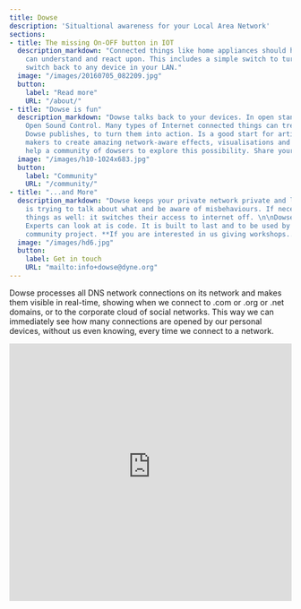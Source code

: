 ```yaml
---
title: Dowse
description: 'Situaltional awareness for your Local Area Network'
sections:
- title: The missing On-OFF button in IOT
  description_markdown: "Connected things like home appliances should have a clear behaviour humans
    can understand and react upon. This includes a simple switch to turn them off. Dowse gives an ON/OFF
    switch back to any device in your LAN."
  image: "/images/20160705_082209.jpg"
  button:
    label: "Read more"
    URL: "/about/"
- title: "Dowse is fun"
  description_markdown: "Dowse talks back to your devices. In open standards: MQTT, Websockets,
    Open Sound Control. Many types of Internet connected things can treasure the messages that
    Dowse publishes, to turn them into action. Is a good start for artists, hobbyists and
    makers to create amazing network-aware effects, visualisations and interfaces. We try to
    help a community of dowsers to explore this possibility. Share your dowse projects with us."
  image: "/images/h10-1024x683.jpg"
  button:
    label: "Community"
    URL: "/community/"
- title: "...and More"
  description_markdown: "Dowse keeps your private network private and lets you understand what
    is trying to talk about what and be aware of misbehaviours. If necessary Dowse can mute
    things as well: it switches their access to internet off. \n\nDowse is a open source project.
    Experts can look at is code. It is built to last and to be used by anyone because is a
    community project. **If you are interested in us giving workshops...**"
  image: "/images/hd6.jpg"
  button:
    label: Get in touch
    URL: "mailto:info+dowse@dyne.org"
---
```

Dowse processes all DNS network connections on its network and makes them visible in real-time, showing when we connect to .com or .org or .net domains, or to the corporate cloud of social networks. This way we can immediately see how many connections are opened by our personal devices, without us even knowing, every time we connect to a network.

<iframe width="100%" height="460" src="https://www.youtube-nocookie.com/embed/wDLyYk_TQtI?si=E9j_UJs_SwmCN6gc" title="YouTube video player" frameborder="0" allow="accelerometer; autoplay; clipboard-write; encrypted-media; gyroscope; picture-in-picture; web-share" referrerpolicy="strict-origin-when-cross-origin" allowfullscreen></iframe>

